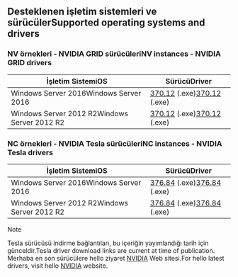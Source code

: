 ## <a name="supported-operating-systems-and-drivers"></a><span data-ttu-id="ea1c3-101">Desteklenen işletim sistemleri ve sürücüler</span><span class="sxs-lookup"><span data-stu-id="ea1c3-101">Supported operating systems and drivers</span></span>

### <a name="nv-instances---nvidia-grid-drivers"></a><span data-ttu-id="ea1c3-102">NV örnekleri - NVIDIA GRID sürücüleri</span><span class="sxs-lookup"><span data-stu-id="ea1c3-102">NV instances - NVIDIA GRID drivers</span></span>

| <span data-ttu-id="ea1c3-103">İşletim Sistemi</span><span class="sxs-lookup"><span data-stu-id="ea1c3-103">OS</span></span> | <span data-ttu-id="ea1c3-104">Sürücü</span><span class="sxs-lookup"><span data-stu-id="ea1c3-104">Driver</span></span> |
| -------- |------------- |
| <span data-ttu-id="ea1c3-105">Windows Server 2016</span><span class="sxs-lookup"><span data-stu-id="ea1c3-105">Windows Server 2016</span></span> | <span data-ttu-id="ea1c3-106">[370.12](https://go.microsoft.com/fwlink/?linkid=836843) (.exe)</span><span class="sxs-lookup"><span data-stu-id="ea1c3-106">[370.12](https://go.microsoft.com/fwlink/?linkid=836843) (.exe)</span></span> |
| <span data-ttu-id="ea1c3-107">Windows Server 2012 R2</span><span class="sxs-lookup"><span data-stu-id="ea1c3-107">Windows Server 2012 R2</span></span> | <span data-ttu-id="ea1c3-108">[370.12](https://go.microsoft.com/fwlink/?linkid=836844) (.exe)</span><span class="sxs-lookup"><span data-stu-id="ea1c3-108">[370.12](https://go.microsoft.com/fwlink/?linkid=836844) (.exe)</span></span>  |

### <a name="nc-instances---nvidia-tesla-drivers"></a><span data-ttu-id="ea1c3-109">NC örnekleri - NVIDIA Tesla sürücüleri</span><span class="sxs-lookup"><span data-stu-id="ea1c3-109">NC instances - NVIDIA Tesla drivers</span></span>

| <span data-ttu-id="ea1c3-110">İşletim Sistemi</span><span class="sxs-lookup"><span data-stu-id="ea1c3-110">OS</span></span> | <span data-ttu-id="ea1c3-111">Sürücü</span><span class="sxs-lookup"><span data-stu-id="ea1c3-111">Driver</span></span> |
| -------- |------------- |
| <span data-ttu-id="ea1c3-112">Windows Server 2016</span><span class="sxs-lookup"><span data-stu-id="ea1c3-112">Windows Server 2016</span></span> | <span data-ttu-id="ea1c3-113">[376.84](http://us.download.nvidia.com/Windows/Quadro_Certified/376.84/376.84-tesla-desktop-winserver2016-international-whql.exe) (.exe)</span><span class="sxs-lookup"><span data-stu-id="ea1c3-113">[376.84](http://us.download.nvidia.com/Windows/Quadro_Certified/376.84/376.84-tesla-desktop-winserver2016-international-whql.exe) (.exe)</span></span> |
| <span data-ttu-id="ea1c3-114">Windows Server 2012 R2</span><span class="sxs-lookup"><span data-stu-id="ea1c3-114">Windows Server 2012 R2</span></span> | <span data-ttu-id="ea1c3-115">[376.84](http://us.download.nvidia.com/Windows/Quadro_Certified/376.84/376.84-tesla-desktop-winserver2008-2012r2-64bit-international-whql.exe) (.exe)</span><span class="sxs-lookup"><span data-stu-id="ea1c3-115">[376.84](http://us.download.nvidia.com/Windows/Quadro_Certified/376.84/376.84-tesla-desktop-winserver2008-2012r2-64bit-international-whql.exe) (.exe)</span></span> |

> [!NOTE]
> <span data-ttu-id="ea1c3-116">Tesla sürücüsü indirme bağlantıları, bu içeriğin yayımlandığı tarih için günceldir.</span><span class="sxs-lookup"><span data-stu-id="ea1c3-116">Tesla driver download links are current at time of publication.</span></span> <span data-ttu-id="ea1c3-117">Merhaba en son sürücülere hello ziyaret [NVIDIA](http://www.nvidia.com/) Web sitesi.</span><span class="sxs-lookup"><span data-stu-id="ea1c3-117">For hello latest drivers, visit hello [NVIDIA](http://www.nvidia.com/) website.</span></span>
>